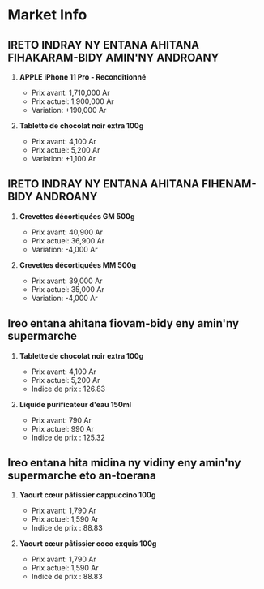 # Market Info

## IRETO INDRAY NY ENTANA AHITANA FIHAKARAM-BIDY AMIN'NY ANDROANY

1. **APPLE iPhone 11 Pro
                                                  - Reconditionné**
   - Prix avant: 1,710,000 Ar
   - Prix actuel: 1,900,000 Ar
   - Variation: +190,000 Ar

2. **Tablette de chocolat noir extra 100g**
   - Prix avant: 4,100 Ar
   - Prix actuel: 5,200 Ar
   - Variation: +1,100 Ar

## IRETO INDRAY NY ENTANA AHITANA FIHENAM-BIDY ANDROANY

1. **Crevettes décortiquées GM 500g**
   - Prix avant: 40,900 Ar
   - Prix actuel: 36,900 Ar
   - Variation: -4,000 Ar

2. **Crevettes décortiquées MM 500g**
   - Prix avant: 39,000 Ar
   - Prix actuel: 35,000 Ar
   - Variation: -4,000 Ar

## Ireo entana ahitana fiovam-bidy eny amin'ny supermarche

1. **Tablette de chocolat noir extra 100g**
   - Prix avant: 4,100 Ar
   - Prix actuel: 5,200 Ar
   - Indice de prix : 126.83

2. **Liquide purificateur d'eau 150ml**
   - Prix avant: 790 Ar
   - Prix actuel: 990 Ar
   - Indice de prix : 125.32

## Ireo entana hita midina ny vidiny eny amin'ny supermarche eto an-toerana

1. **Yaourt cœur pâtissier cappuccino 100g**
   - Prix avant: 1,790 Ar
   - Prix actuel: 1,590 Ar
   - Indice de prix : 88.83

2. **Yaourt cœur pâtissier coco exquis 100g**
   - Prix avant: 1,790 Ar
   - Prix actuel: 1,590 Ar
   - Indice de prix : 88.83


